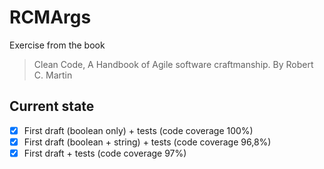 # RCMArgs

Exercise from the book    
> Clean Code, A Handbook of Agile software craftmanship. By Robert C. Martin

## Current state

- [x] First draft (boolean only) + tests (code coverage 100%) 
- [x] First draft (boolean + string) + tests (code coverage 96,8%)
- [x] First draft + tests (code coverage 97%)
